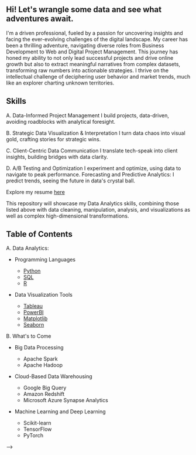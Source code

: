 ## Hi! Let's wrangle some data and see what adventures await.

I'm a driven professional, fueled by a passion for uncovering insights and facing the ever-evolving challenges of the digital landscape. My career has been a thrilling adventure, navigating diverse roles from Business Development to Web and Digital Project Management. This journey has honed my ability to not only lead successful projects and drive online growth but also to extract meaningful narratives from complex datasets, transforming raw numbers into actionable strategies. I thrive on the intellectual challenge of deciphering user behavior and market trends, much like an explorer charting unknown territories.

## Skills
A. Data-Informed Project Management 
I build projects, data-driven, avoiding roadblocks with analytical foresight.

B. Strategic Data Visualization & Interpretation
I turn data chaos into visual gold, crafting stories for strategic wins.

C. Client-Centric Data Communication
I translate tech-speak into client insights, building bridges with data clarity.

D. A/B Testing and Optimization
I experiment and optimize, using data to navigate to peak performance.
Forecasting and Predictive Analytics: I predict trends, seeing the future in data's crystal ball.

Explore my resume [here](link.com) 

This repository will showcase my Data Analytics skills, combining those listed above with data cleaning, manipulation, analysis, and visualizations as well as complex high-dimensional transformations.

## Table of Contents

A. Data Analytics:
- Programming Languages
  - [Python]()
  - [SQL]()
  - [R]()

- Data Visualization Tools
  - [Tableau]()
  - [PowerBI]()
  - [Matplotlib]()
  - [Seaborn]()

B. What's to Come
- Big Data Processing
  - Apache Spark 
  - Apache Hadoop 

- Cloud-Based Data Warehousing
  - Google Big Query 
  - Amazon Redshift
  - Microsoft Azure Synapse Analytics

- Machine Learning and Deep Learning
  - Scikit-learn
  - TensorFlow
  - PyTorch

-->
